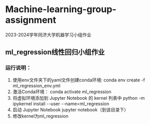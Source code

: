 # Machine-learning-group-assignment
2023-2024学年同济大学机器学习小组作业
## ml_regression线性回归小组作业
### 运行说明：
  1. 使用env文件夹下的yaml文件创建conda环境:
  conda env create -f ml_regression_env.yml
  2. 激活Conda环境：
  conda activate ml_regression
  3. 将虚拟环境添加到 Jupyter Notebook 的 kernel 列表中
  python -m ipykernel install --user --name=ml_regression
  4. 启动 Jupyter Notebook
  jupyter notebook（到该目录下）
  5. 修改kernel为ml_regression

